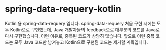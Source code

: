 # spring-data-requery-kotlin

Kotlin 용 spring-data-requery 입니다.
spring-data-requery 처음 구현 시에는 모두 Kotlin으로 구현했는데, Java 개발자들의 feedback으로 대부분의 코드를 Java로 다시 구현했습니다.
이런 이유로, 중복된 코드가 상당히 많습니다. 앞으로 이런 중복 코드는 모두 Java 코드만 남겨놓고 Kotlin으로 구현된 코드는 제거할 계획입니다. 